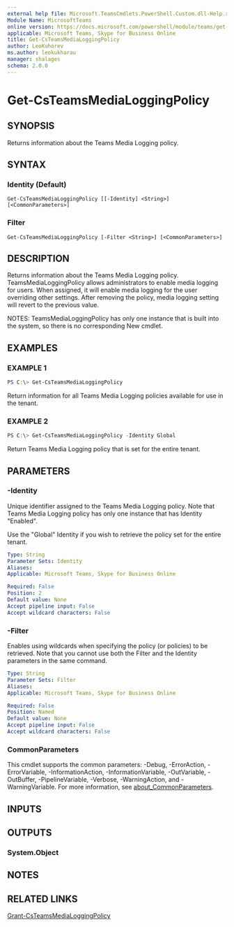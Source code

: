```yaml
---
external help file: Microsoft.TeamsCmdlets.PowerShell.Custom.dll-Help.xml
Module Name: MicrosoftTeams
online version: https://docs.microsoft.com/powershell/module/teams/get-csteamsmedialoggingpolicy
applicable: Microsoft Teams, Skype for Business Online
title: Get-CsTeamsMediaLoggingPolicy
author: LeoKuhorev
ms.author: leokukharau
manager: shalages
schema: 2.0.0
---
```


# Get-CsTeamsMediaLoggingPolicy

## SYNOPSIS

Returns information about the Teams Media Logging policy.

## SYNTAX

### Identity (Default)

```
Get-CsTeamsMediaLoggingPolicy [[-Identity] <String>] [<CommonParameters>]
```

### Filter

```
Get-CsTeamsMediaLoggingPolicy [-Filter <String>] [<CommonParameters>]
```

## DESCRIPTION

Returns information about the Teams Media Logging policy.
TeamsMediaLoggingPolicy allows administrators to enable media logging for users. When assigned, it will enable media logging for the user overriding other settings. After removing the policy, media logging setting will revert to the previous value.

NOTES:
TeamsMediaLoggingPolicy has only one instance that is built into the system, so there is no corresponding New cmdlet.

## EXAMPLES

### EXAMPLE 1

```PowerShell
PS C:\> Get-CsTeamsMediaLoggingPolicy
```

Return information for all Teams Media Logging policies available for use in the tenant.

### EXAMPLE 2

```PowerShell
PS C:\> Get-CsTeamsMediaLoggingPolicy -Identity Global
```

Return Teams Media Logging policy that is set for the entire tenant.

## PARAMETERS

### -Identity

Unique identifier assigned to the Teams Media Logging policy. Note that Teams Media Logging policy has only one instance that has Identity "Enabled".

Use the "Global" Identity if you wish to retrieve the policy set for the entire tenant.

```yaml
Type: String
Parameter Sets: Identity
Aliases:
Applicable: Microsoft Teams, Skype for Business Online

Required: False
Position: 2
Default value: None
Accept pipeline input: False
Accept wildcard characters: False
```
### -Filter

Enables using wildcards when specifying the policy (or policies) to be retrieved.
Note that you cannot use both the Filter and the Identity parameters in the same command.

```yaml
Type: String
Parameter Sets: Filter
Aliases:
Applicable: Microsoft Teams, Skype for Business Online

Required: False
Position: Named
Default value: None
Accept pipeline input: False
Accept wildcard characters: False
```

### CommonParameters

This cmdlet supports the common parameters: -Debug, -ErrorAction, -ErrorVariable, -InformationAction, -InformationVariable, -OutVariable, -OutBuffer, -PipelineVariable, -Verbose, -WarningAction, and -WarningVariable. For more information, see [about_CommonParameters](http://go.microsoft.com/fwlink/?LinkID=113216).

## INPUTS

## OUTPUTS

### System.Object

## NOTES

## RELATED LINKS

[Grant-CsTeamsMediaLoggingPolicy](/powershell/module/teams/grant-csteamsmedialoggingpolicy)
